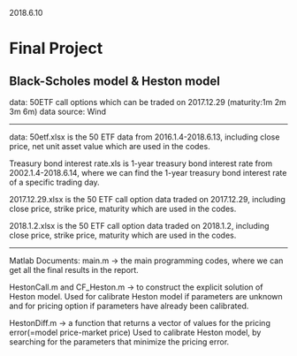 2018.6.10 
# Final Project
##  Black-Scholes model & Heston model

data: 50ETF call options which can be traded on 2017.12.29 (maturity:1m 2m 3m 6m)
data source: Wind


----------------------
data:
50etf.xlsx is the 50 ETF data from 2016.1.4-2018.6.13, including close price, net unit asset value which are used in the codes.

Treasury bond interest rate.xls is 1-year treasury bond interest rate from 2002.1.4-2018.6.14, where we can find the 1-year treasury bond interest rate of a specific trading day.

2017.12.29.xlsx is the 50 ETF call option data traded on 2017.12.29, including close price, strike price, maturity which are used in the codes.

2018.1.2.xlsx is the 50 ETF call option data traded on 2018.1.2, including close price, strike price, maturity which are used in the codes.

----------------------
Matlab Documents:
main.m -> the main programming codes, where we can get all the final results in the report.

HestonCall.m and CF_Heston.m -> to construct the explicit solution of Heston model. Used for calibrate Heston model if parameters are unknown and for pricing option if parameters have already been calibrated.

HestonDiff.m -> a function that returns a vector of values for the pricing error(=model price-market price)   Used to calibrate Heston model, by searching for the parameters that minimize the pricing error.
